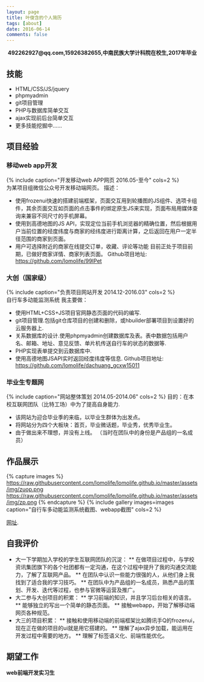 ```yaml
---
layout: page
title: 叶俊含的个人简历
tags: [about]
date: 2016-06-14
comments: false
---
```

    
<center><b>492262927@qq.com,15926382655,中南民族大学计科院在校生,2017年毕业</b></center>



## 技能
* HTML/CSS/JS/jquery
* phpmyadmin
* git项目管理
* PHP与数据库简单交互
* ajax实现前后台简单交互
* 更多技能挖掘中......



## 项目经验
### 移动web app开发 	
{% include caption="开发移动web APP网页  	2016.05-至今" cols=2 %}  
为某项目组微信公众号开发移动端网页。 
描述： 
* 使用frozenui快速的搭建前端框架，页面交互用到轮播图的JS组件、选项卡组件，其余页面交互如页面的点击事件的绑定原生JS来实现，页面布局用媒体查询来兼容不同尺寸的手机屏幕。
* 使用到高德地图的JS API，实现定位当前手机浏览器的精确位置，然后根据用户当前位置的经度纬度与商家的经纬度进行距离计算，之后返回在用户一定半径范围的商家到页面。
* 用户可选择附近的商家在线提交订单，收藏、评论等功能 
目前正处于项目前期，已做好商家详情、商家列表页面。 
Github项目地址: https://github.com/lomolife/99IPet



### 大创（国家级） 	
{% include caption="负责项目网站开发  2014.12-2016.03" cols=2 %}   
自行车多动能监测系统 
我主要做： 
* 使用HTML+CSS+JS项目官网静态页面的代码的编写. 
* git项目管理.包括git仓库项目的创建和删除，或hbuilder部署项目到设置好的云服务器上. 
* 关系数据库的设计.使用phpmyadmin创建数据库及表。表中数据包括用户名、邮箱、地址、意见反馈、单片机传送自行车的状态的数据等. 
* PHP实现表单提交到云数据库中. 
* 使用高德地图JSAPI实时返回经度纬度等信息. 
Github项目地址: https://github.com/lomolife/dachuang_gcxw15011



### 毕业生专题网
{% include caption="网站整体策划  2014.05-2014.06" cols=2 %}
目的：在本校互联网团队（比特工场）中为了提高自身能力. 
* 该网站为迎合毕业季的来临，以毕业生群体为出发点。 
* 将网站分为四个大板块：首页，毕业微话题，毕业秀，优秀毕业生。 
* 由于做出来不理想，并没有上线。 
（当时在团队中的身份是产品组的一名成员）




## 作品展示

{% capture images %}
   https://raw.githubusercontent.com/lomolife/lomolife.github.io/master/assets/img/zuop.png
   https://raw.githubusercontent.com/lomolife/lomolife.github.io/master/assets/img/zp.png
{% endcapture %}
{% include gallery images=images caption="自行车多动能监测系统截图、webapp截图" cols=2 %}

[网址](http://gcxw.sinaapp.com).




## 自我评价
* 大一下学期加入学校的学生互联网团队的沉淀：
** 在做项目过程中，与学校资讯集团旗下的各个社团都有一定沟通，在这个过程中提升了我的沟通交流能力，了解了互联网产品。
** 在团队中认识一些能力很强的人，从他们身上我找到了适合我的学习技巧。
** 在团队中为产品组的一名成员，熟悉产品的策划、开发、迭代等过程，也参与官微等运营及推广。
* 大二参与大创项目的积累：
** 学习前端的知识，并且学习后台相关的语言。
** 能够独立的写出一个简单的静态页面。
** 接触webapp，开始了解移动端网页各种规范。
* 大三的项目积累：
** 接触和使用移动端的前端框架比如腾讯手Q的frozenui，现在正在做的项目的ui就是用它搭建的。
** 理解了ajax异步加载，能运用在开发过程中需要的地方。
** 理解了标签语义化、前端性能优化。



## 期望工作
<b>web前端开发实习生</b> 
